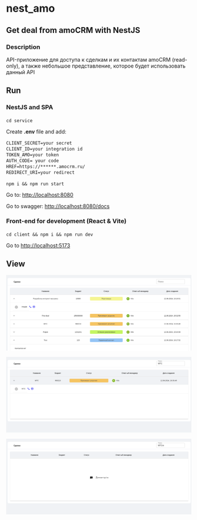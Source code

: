 # nest_amo

## Get deal from amoCRM with NestJS

### Description 

API-приложение для доступа к сделкам и их контактам amoCRM (read-only), а также небольшое представление, которое будет использовать данный API

## Run

### NestJS and SPA

`cd service`

Create __.env__ file and add:

```PORT = 8080
CLIENT_SECRET=your secret
CLIENT_ID=your integration id
TOKEN_AMO=your token
AUTH_CODE= your code 
HREF=https://******.amocrm.ru/
REDIRECT_URI=your redirect

```

`npm i && npm run start`

Go to: <http://localhost:8080>

Go to swagger: <http://localhost:8080/docs>

### Front-end for development (React & Vite)

`cd client && npm i && npm run dev`

Go to <http://localhost:5173>

## View

![View](./images/1.png)

![ViewSearch](./images/2.png)

![ViewEmpty](./images/3.png)
